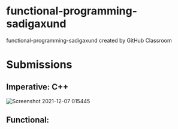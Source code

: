 # functional-programming-sadigaxund
functional-programming-sadigaxund created by GitHub Classroom

# Submissions

## Imperative: C++
![Screenshot 2021-12-07 015445](https://user-images.githubusercontent.com/48419889/144929429-cafb3bdc-9a9a-4a6d-895d-05bdd396e76b.png)

## Functional: 
